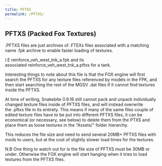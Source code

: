 ```yaml
---
title: PFTXS
permalink: /PFTXS/
---
```


## **PFTXS (Packed Fox Textures)**

.PFTXS files are just archives of .FTEXs files associated with a
matching name .fpk archive to enable faster loading of textures.

I.E reinforce_veh_west_tnk_a.fpk and its
associated reinforce_veh_west_tnk_a.pftxs for a tank.

Interesting things to note about this file is that the FOX engine will
first search the PFTXS for any texture files referenced by models in the
FPK, and then start searching the rest of the MGSV .dat files if it
cannot find textures inside the PFTXS.

At time of writing, Snakebite 0.9.16 still cannot pack and unpack
individually changed texture files inside of PFTXS files, and will
instead overwrite the .pftxs file in its entirety. This means if many of
the same files couple of edited texture files have to be put into
different PFTXS files, it can be economical (or necessary, see below) to
delete them from the PTXS and place them as loose textures in the
"Assets/" folder hierarchy.

This reduces the file size and need to send several 20MB+ PFTXS files
with mods to users, but at the cost of slightly slower load times for
the textures.

N.B One thing to watch out for is the file size of PFTXS must be 30MB or
under. Otherwise the FOX engine will start hanging when it tries to load
textures from the PFTXS files.